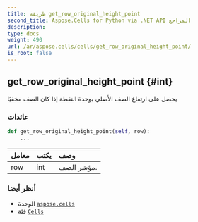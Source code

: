 ```yaml
---
title: طريقة get_row_original_height_point
second_title: Aspose.Cells for Python via .NET API المراجع
description:
type: docs
weight: 490
url: /ar/aspose.cells/cells/get_row_original_height_point/
is_root: false
---
```

##  get_row_original_height_point {#int}
يحصل على ارتفاع الصف الأصلي بوحدة النقطة إذا كان الصف مخفيًا


###  عائدات




```python
def get_row_original_height_point(self, row):
    ...
```


| معامل| يكتب| وصف|
| :- | :- | :- |
| row | int | مؤشر الصف.|



###  أنظر أيضا
* الوحدة [`aspose.cells`](../../)
* فئة [`Cells`](/cells/python-net/ar/aspose.cells/cells)

